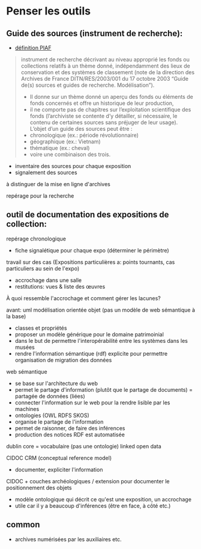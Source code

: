 # Penser les outils


## Guide des sources (instrument de recherche):

- [définition PIAF](http://www.piaf-archives.org/sites/default/files/bulk_media/m06s5/co/06_section5_17.html)
> instrument de recherche décrivant au niveau approprié les fonds ou collections relatifs à un thème donné, indépendamment des lieux de conservation et des systèmes de classement
(note de la direction des Archives de France DITN/RES/2003/001 du 17 octobre 2003 “Guide de(s) sources et guides de recherche. Modélisation”).
> - Il donne sur un thème donné un aperçu des fonds ou éléments de fonds concernés et offre un historique de leur production,
> - il ne comporte pas de chapitres sur l’exploitation scientifique des fonds (l’archiviste se contente d’y détailler, si nécessaire, le contenu de certaines sources sans préjuger de leur usage).
> L’objet d’un guide des sources peut être :
> - chronologique (ex.: période révolutionnaire)
> - géographique (ex.: Vietnam)
> - thématique (ex.: cheval)
> - voire une combinaison des trois.


- inventaire des sources pour chaque exposition
- signalement des sources

à distinguer de la mise en ligne d'archives

repérage pour la recherche

## outil de documentation des expositions de collection:

repérage chronologique 
- fiche signalétique pour chaque expo (déterminer le périmètre)


travail sur des cas (Expositions particulières a: points tournants, cas particuliers au sein de l'expo)
- accrochage dans une salle
- restitutions: vues & liste des œuvres

À quoi ressemble l'accrochage et comment gérer les lacunes?


avant: uml 
modélisation orientée objet (pas un modèle de web sémantique à la base)
- classes et propriétés
- proposer un modèle générique pour le domaine patrimoinial 
- dans le but de permettre l'interopérabilité entre les systèmes dans les musées
- rendre l'information sémantique (rdf) explicite pour permettre organisation de migration des données

web sémantique
- se base sur l'architecture du web
- permet le partage d'information (plutôt que le partage de documents) = partagée de données (liées)
- connecter l'information sur le web pour la rendre lisible par les machines
- ontologies (OWL RDFS SKOS)
- organise le partage de l'information
- permet de raisonner, de faire des inférences
- production des notices RDF est automatisée 


dublin core = vocabulaire (pas une ontologie)
linked open data

CIDOC CRM (conceptual reference model)
- documenter, expliciter l'information
  
CIDOC + couches archéologiques / extension pour documenter le positionnement des objets
- modèle ontologique qui décrit ce qu'est une exposition, un accrochage
- utile car il y a beaucoup d'inférences (être en face, à côté etc.)

## common

- archives numérisées par les auxiliaires etc.